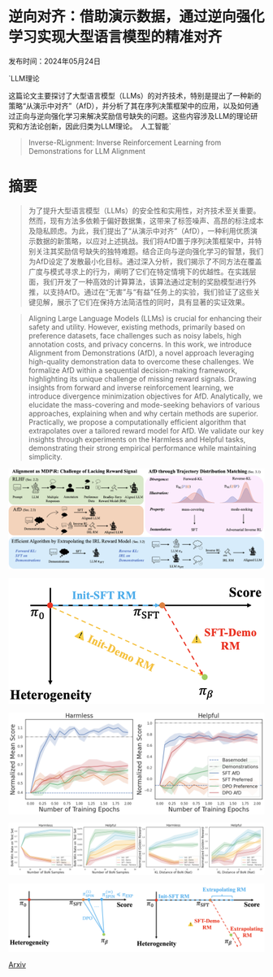 # 逆向对齐：借助演示数据，通过逆向强化学习实现大型语言模型的精准对齐

发布时间：2024年05月24日

`LLM理论

这篇论文主要探讨了大型语言模型（LLMs）的对齐技术，特别是提出了一种新的策略“从演示中对齐”（AfD），并分析了其在序列决策框架中的应用，以及如何通过正向与逆向强化学习来解决奖励信号缺失的问题。这些内容涉及LLM的理论研究和方法论创新，因此归类为LLM理论。` `人工智能`

> Inverse-RLignment: Inverse Reinforcement Learning from Demonstrations for LLM Alignment

# 摘要

> 为了提升大型语言模型（LLMs）的安全性和实用性，对齐技术至关重要。然而，现有方法多依赖于偏好数据集，这带来了标签噪声、高昂的标注成本及隐私顾虑。为此，我们提出了“从演示中对齐”（AfD），一种利用优质演示数据的新策略，以应对上述挑战。我们将AfD置于序列决策框架中，并特别关注其奖励信号缺失的独特难题。结合正向与逆向强化学习的智慧，我们为AfD设定了发散最小化目标。通过深入分析，我们揭示了不同方法在覆盖广度与模式寻求上的行为，阐明了它们在特定情境下的优越性。在实践层面，我们开发了一种高效的计算算法，该算法通过定制的奖励模型进行外推，以支持AfD。通过在“无害”与“有益”任务上的实验，我们验证了这些关键见解，展示了它们在保持方法简洁性的同时，具有显著的实证效果。

> Aligning Large Language Models (LLMs) is crucial for enhancing their safety and utility. However, existing methods, primarily based on preference datasets, face challenges such as noisy labels, high annotation costs, and privacy concerns. In this work, we introduce Alignment from Demonstrations (AfD), a novel approach leveraging high-quality demonstration data to overcome these challenges. We formalize AfD within a sequential decision-making framework, highlighting its unique challenge of missing reward signals. Drawing insights from forward and inverse reinforcement learning, we introduce divergence minimization objectives for AfD. Analytically, we elucidate the mass-covering and mode-seeking behaviors of various approaches, explaining when and why certain methods are superior. Practically, we propose a computationally efficient algorithm that extrapolates over a tailored reward model for AfD. We validate our key insights through experiments on the Harmless and Helpful tasks, demonstrating their strong empirical performance while maintaining simplicity.

![逆向对齐：借助演示数据，通过逆向强化学习实现大型语言模型的精准对齐](../../../paper_images/2405.15624/fig_1_0521.png)

![逆向对齐：借助演示数据，通过逆向强化学习实现大型语言模型的精准对齐](../../../paper_images/2405.15624/rm_fig.png)

![逆向对齐：借助演示数据，通过逆向强化学习实现大型语言模型的精准对齐](../../../paper_images/2405.15624/results_sft_0522.png)

![逆向对齐：借助演示数据，通过逆向强化学习实现大型语言模型的精准对齐](../../../paper_images/2405.15624/results_rm.png)

![逆向对齐：借助演示数据，通过逆向强化学习实现大型语言模型的精准对齐](../../../paper_images/2405.15624/rm_extrapolation_appendix.png)

[Arxiv](https://arxiv.org/abs/2405.15624)